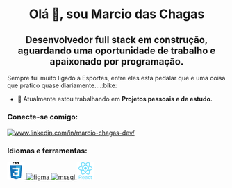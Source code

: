 <h1 align="center">Olá 👋, sou Marcio das Chagas</h1>
<h2 align="center">Desenvolvedor full stack em construção, aguardando uma oportunidade de trabalho e apaixonado por programação.</h2>
<p> Sempre fui muito ligado a Esportes, entre eles esta pedalar que e uma coisa que pratico quase diariamente....:bike:  </p>

- 🔭 Atualmente estou trabalhando em **Projetos pessoais e de estudo.**

<h3 align="left">Conecte-se comigo:</h3>
<p align="left">
<a href="https:// linkedin.com/in/www.linkedin.com/in/marcio-chagas-dev/" target="blank"><img align="center" src="https://raw.githubusercontent.com/rahuldkjain/github -profile-readme-generator/master/src/images/icons/Social/linked-in-alt.svg" alt="www.linkedin.com/in/marcio-chagas-dev/" height="30" largura= "40" /></a>
</p>

<h3 align="left">Idiomas e ferramentas:</h3>
<p align="left">  <a href="https://www. w3schools.com/css/" target="_blank" rel="noreferrer"> <img src="https://raw.githubusercontent.com/devicons/devicon/master/icons/css3/css3-original-wordmark.svg " alt="css3" width="40" height="40"/> </a>  <a href="https://www.figma .com/" target="_blank" rel="noreferrer"> <img src="https://www.vectorlogo.zone/logos/figma/figma-icon.svg" alt="figma" width="40" height="40"/> </a>  <a href="https://www.microsoft.com/en-us /sql-server" target="_blank" rel="noreferrer"> <img src="https://www.svgrepo.com/show/303229/microsoft-sql-server-logo.svg" alt="mssql" width="40" height="40"/> </a>  <a href="https:// reactjs.org/" target="_blank" rel="noreferrer"> <img src="https://raw.githubusercontent.com/devicons/devicon/master/icons/react/react-original-wordmark.svg" alt ="react" width="40" height="40"/> </a> </p>




